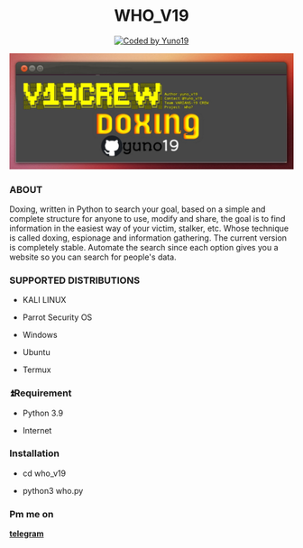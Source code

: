 <h1 align="center">
  WHO_V19
</h1>
<p align="center">
<a href="#"><img title="Coded by Yuno19" src="https://img.shields.io/badge/coded-by%20Yuno19-red?"></a>

![image](https://raw.githubusercontent.com/yuno19/who_v19/main/20211221_202450.jpg)

### ABOUT

Doxing, written in Python to search your goal, based on a simple and complete structure for anyone to use, modify and share, the goal is to find information in the easiest way of your victim, stalker, etc. Whose technique is called doxing, espionage and information gathering. The current version is completely stable. Automate the search since each option gives you a website so you can search for people's data.

### SUPPORTED DISTRIBUTIONS

* KALI LINUX 

* Parrot Security OS

* Windows

* Ubuntu 

* Termux

### ⏫Requirement

* Python 3.9

* Internet

### Installation

* cd who_v19

* python3 who.py


### Pm me on

<b>[telegram](https://t.me@GHOST19_P)</b>



